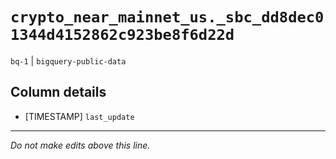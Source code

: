 # `crypto_near_mainnet_us._sbc_dd8dec01344d4152862c923be8f6d22d`
`bq-1` | `bigquery-public-data`

## Column details
* [TIMESTAMP] `last_update`

-------------------------------------------------------------------------------
*Do not make edits above this line.*
